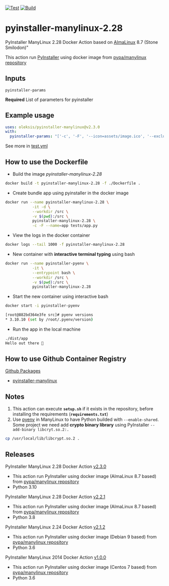 [![Test](https://github.com/oleksis/pyinstaller-manylinux/workflows/Test/badge.svg)](https://github.com/oleksis/pyinstaller-manylinux/actions/workflows/test.yml)
[![Build](https://github.com/oleksis/pyinstaller-manylinux/actions/workflows/build.yml/badge.svg)](https://github.com/oleksis/pyinstaller-manylinux/actions/workflows/build.yml)

# pyinstaller-manylinux-2.28
PyInstaller ManyLinux 2.28 Docker Action based on [AlmaLinux](https://github.com/pypa/manylinux) 8.7 (Stone Smilodon)"

This action run [PyInstaller](https://www.pyinstaller.org/) using docker image from [pypa/manylinux repository](https://quay.io/repository/pypa/manylinux_2_28_x86_64)

## Inputs
`pyinstaller-params`

**Required** List of parameters for pyinstaller

## Example usage
```yaml
uses: oleksis/pyinstaller-manylinux@v2.3.0
with:
  pyinstaller-params: "['-c', '-F', '--icon=assets/image.ico', '--exclude-module=test', '--name=app-binary', 'app_module/__main__.py']"
```

See more in [test.yml](.github/workflows/test.yml)

## How to use the Dockerfile
- Build the image *pyinstaller-manylinux-2.28*
```bash
docker build -t pyinstaller-manylinux-2.28 -f ./Dockerfile .
```
- Create bundle app using pyinstaller in the docker image
```bash
docker run --name pyinstaller-manylinux-2.28 \
            -it -d \
            --workdir /src \
            -v $(pwd):/src \
            pyinstaller-manylinux-2.28 \
            -c -F --name=app tests/app.py
```
- View the logs in the docker container
```bash   
docker logs --tail 1000 -f pyinstaller-manylinux-2.28
```
- New container with **interactive terminal typing** using bash
```bash
docker run --name pyinstaller-pyenv \
            -it \
            --entrypoint bash \
            --workdir /src \
            -v $(pwd):/src \
            pyinstaller-manylinux-2.28
```
- Start the new container using interactive bash
```bash
docker start -i pyinstaller-pyenv

[root@882bd364e3fe src]# pyenv versions
* 3.10.10 (set by /root/.pyenv/version)
```
- Run the app in the local machine
```bash
./dist/app
Hello out there 👋
```

## How to use Github Container Registry
[Github Packages](https://docs.github.com/en/packages/working-with-a-github-packages-registry/working-with-the-container-registry)
- [pyinstaller-manylinux](https://github.com/oleksis/pyinstaller-manylinux/pkgs/container/pyinstaller-manylinux)

## Notes

1. This action can execute **`setup.sh`** if it exists in the repository, before installing the requirements (**`requirements.txt`**)
2. Use [pyenv](https://github.com/pyenv/pyenv) in ManyLinux to have Python builded with `--enable-shared`.
   Some project we need add **crypto binary library** using PyInstaller `--add-binary libcryt.so.2:.`
```bash
cp /usr/local/lib/libcrypt.so.2 .
```

## Releases
PyInstaller ManyLinux 2.28 Docker Action [v2.3.0](https://github.com/oleksis/pyinstaller-manylinux/releases/tag/v2.3.0)
- This action run PyInstaller using docker image (AlmaLinux 8.7 based) from [pypa/manylinux repository](https://quay.io/repository/pypa/manylinux_2_28_x86_64)
- Python 3.10

PyInstaller ManyLinux 2.28 Docker Action [v2.2.1](https://github.com/oleksis/pyinstaller-manylinux/releases/tag/v2.2.1)
- This action run PyInstaller using docker image (AlmaLinux 8.7 based) from [pypa/manylinux repository](https://quay.io/repository/pypa/manylinux_2_28_x86_64)
- Python 3.8

PyInstaller ManyLinux 2.24 Docker Action [v2.1.2](https://github.com/oleksis/pyinstaller-manylinux/releases/tag/v2.1.2)
- This action run PyInstaller using docker image (Debian 9 based) from [pypa/manylinux repository](https://quay.io/repository/pypa/manylinux_2_24_x86_64)
- Python 3.6

PyInstaller ManyLinux 2014 Docker Action [v1.0.0](https://github.com/oleksis/pyinstaller-manylinux/releases/tag/v1)
- This action run PyInstaller using docker image (Centos 7 based) from [pypa/manylinux repository](https://quay.io/repository/pypa/manylinux2014_x86_64)
- Python 3.6

